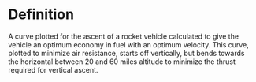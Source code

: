 # Definition

A curve plotted for the ascent of a rocket vehicle calculated to give
the vehicle an optimum economy in fuel with an optimum velocity. This
curve, plotted to minimize air resistance, starts off vertically, but
bends towards the horizontal between 20 and 60 miles altitude to
minimize the thrust required for vertical ascent.
